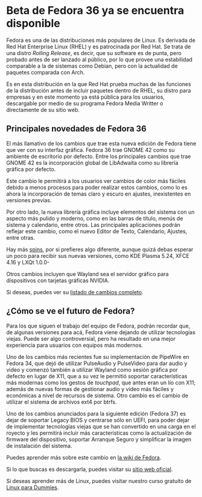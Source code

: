 # Beta de Fedora 36 ya se encuentra disponible

Fedora es una de las distribuciones más populares de Linux. Es derivada de Red Hat Enterprise Linux (RHEL) y es patrocinada por Red Hat. Se trata de una distro *Rolling Release*, es decir, que su software es de punta, pero probado antes de ser lanzado al público, por lo que provee una estabilidad comparable a la de sistemas como Debian, pero con la actualidad de paquetes comparada con Arch. 

Es en esta distribución en la que Red Hat prueba muchas de las funciones de la distribución antes de incluir paquetes dentro de RHEL, su distro para empresas y en este momento ya está pública para los usuarios, descargable por medio de su programa Fedora Media Writter o directamente de su sitio web.

## Principales novedades de Fedora 36

El más llamativo de los cambios que trae esta nueva edición de Fedora tiene que ver con su interfaz gráfica. Fedora 36 trae GNOME 42 como su ambiente de escritorio por defecto. Entre los principales cambios que trae GNOME 42 es la incorporación global de LibAdwaita como su librería gráfica por defecto. 

Este cambio le permitirá a los usuarios ver cambios de color más fáciles debido a menos procesos para poder realizar estos cambios, como lo es ahora la incorporación de temas claro y escuro en ajustes, inexistentes en versiones previas.

Por otro lado, la nueva librería gráfica incluye elementos del sistema con un aspecto más pulido y moderno, como en las barras de título, menús de sistema y calendario, entre otros. Las principales aplicaciones podrán reflejar este cambio, como el nuevo Editor de Texto, Calendario, Ajustes, entre otras.

Hay más [spins](https://spins.fedoraproject.org/), por si prefieres algo diferente, aunque quizá debas esperar un poco para recibir sus nuevas versiones, como KDE Plasma 5.24, XFCE 4.16 y LXQt 1.0.0-

Otros cambios incluyen que Wayland sea el servidor gráfico para dispositivos con tarjetas gráficas NVIDIA.

Si deseas, puedes ver su [listado de cambios completo](https://fedoraproject.org/wiki/Releases/36/ChangeSet).

## ¿Cómo se ve el futuro de Fedora?

Para los que siguen el trabajo del equipo de Fedora, podrán recordar que, de algunas versiones para acá, Fedora viene dejando de utilizar tecnologías viejas. Puede ser algo controversial, pero ha resultado en una mejor experiencia para usuarios con equipos más modernos. 

Uno de los cambios más recientes fue su implementación de PipeWire en Fedora 34, que dejó de utilizar PulseAudio y PulseVideo para dar audio y video y comenzó también a utilizar Wayland como sesión gráfica por defecto en lugar de X11, que a su vez le permitió soportar características más modernas como los gestos de *touchpad*, que antes eran un lío con X11; además de nuevas formas de gestionar audio y video más fáciles y económicas a nivel de recursos de sistema. Otro cambio es el cambio de utilizar el sistema de archivos ext4 por btrfs.

Uno de los cambios anunciados para la siguiente edición (Fedora 37) es dejar de soportar Legacy BIOS y centrarse sólo en UEFI, para poder dejar de implementar tecnologías viejas que se han convertido en una carga en el royecto y les permitirá incluir más características como la actualización de firmware del dispositivo, soportar Arranque Seguro y simplificar la imagen de instalación del sistema.

Puedes aprender más sobre este cambio en [la wiki de Fedora](https://fedoraproject.org/wiki/Changes/DeprecateLegacyBIOS#:~:text=Fedora%2037%20marks%20legacy%20BIOS%20installation%20as%20deprecated,will%20be%20removed%20entirely%20in%20a%20future%20Fedora.).

Si lo que buscas es descargarla, puedes visitar su [sitio web oficial](https://getfedora.org/es/workstation/download/).

Si deseas aprender más de Linux, puedes visitar nuestro curso gratuito de [Linux para Dummies]().
